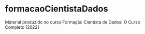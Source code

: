 # formacaoCientistaDados
Material produzido no curso Formação Cientista de Dados: O Curso Completo [2022]
